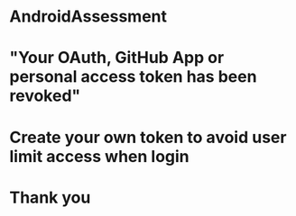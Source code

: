 # AndroidAssessment

# "Your OAuth, GitHub App or personal access token has been revoked"
# Create your own token to avoid user limit access when login

# Thank you
